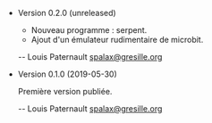 * Version 0.2.0 (unreleased)

    * Nouveau programme : serpent.
    * Ajout d'un émulateur rudimentaire de microbit.

    -- Louis Paternault <spalax@gresille.org>

* Version 0.1.0 (2019-05-30)

    Première version publiée.

    -- Louis Paternault <spalax@gresille.org>
